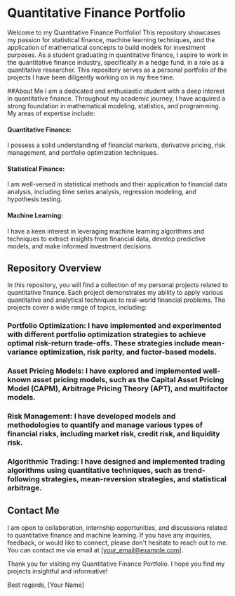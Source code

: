 # Quantitative Finance Portfolio
Welcome to my Quantitative Finance Portfolio! This repository showcases my passion for statistical finance, machine learning techniques, and the application of mathematical concepts to build models for investment purposes. As a student graduating in quantitative finance, I aspire to work in the quantitative finance industry, specifically in a hedge fund, in a role as a quantitative researcher. This repository serves as a personal portfolio of the projects I have been diligently working on in my free time.

##About Me
I am a dedicated and enthusiastic student with a deep interest in quantitative finance. Throughout my academic journey, I have acquired a strong foundation in mathematical modeling, statistics, and programming. My areas of expertise include:

#### Quantitative Finance: 
I possess a solid understanding of financial markets, derivative pricing, risk management, and portfolio optimization techniques.
#### Statistical Finance: 
I am well-versed in statistical methods and their application to financial data analysis, including time series analysis, regression modeling, and hypothesis testing.
#### Machine Learning: 
I have a keen interest in leveraging machine learning algorithms and techniques to extract insights from financial data, develop predictive models, and make informed investment decisions.
## Repository Overview
In this repository, you will find a collection of my personal projects related to quantitative finance. Each project demonstrates my ability to apply various quantitative and analytical techniques to real-world financial problems. The projects cover a wide range of topics, including:

### Portfolio Optimization: I have implemented and experimented with different portfolio optimization strategies to achieve optimal risk-return trade-offs. These strategies include mean-variance optimization, risk parity, and factor-based models.
### Asset Pricing Models: I have explored and implemented well-known asset pricing models, such as the Capital Asset Pricing Model (CAPM), Arbitrage Pricing Theory (APT), and multifactor models.
### Risk Management: I have developed models and methodologies to quantify and manage various types of financial risks, including market risk, credit risk, and liquidity risk.
### Algorithmic Trading: I have designed and implemented trading algorithms using quantitative techniques, such as trend-following strategies, mean-reversion strategies, and statistical arbitrage.

## Contact Me
I am open to collaboration, internship opportunities, and discussions related to quantitative finance and machine learning. If you have any inquiries, feedback, or would like to connect, please don't hesitate to reach out to me. You can contact me via email at [your_email@example.com].

Thank you for visiting my Quantitative Finance Portfolio. I hope you find my projects insightful and informative!

Best regards,
[Your Name]
